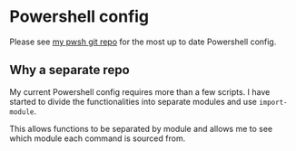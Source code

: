 # Powershell config

Please see [my pwsh git repo](https://github.com/awsomesawce/scripts-pwsh) for
the most up to date Powershell config.

## Why a separate repo

My current Powershell config requires more than a few scripts.  I have started
to divide the functionalities into separate modules and use `import-module`.

This allows functions to be separated by module and allows me to see which module
each command is sourced from.

